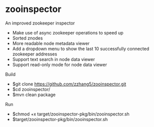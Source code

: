 zooinspector
============

An improved zookeeper inspector

- Make use of async zookeeper operations to speed up
- Sorted znodes
- More readable node metadata viewer
- Add a dropdown menu to show the last 10 successfully connected zookeeper addresses
- Support text search in node data viewer
- Support read-only mode for node data viewer

Build
- $git clone https://github.com/zzhang5/zooinspector.git
- $cd zooinspector/
- $mvn clean package

Run
- $chmod +x target/zooinspector-pkg/bin/zooinspector.sh
- $target/zooinspector-pkg/bin/zooinspector.sh
